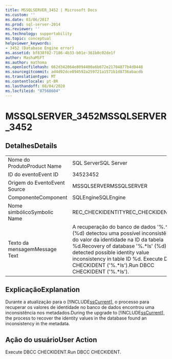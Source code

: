 ```yaml
---
title: MSSQLSERVER_3452 | Microsoft Docs
ms.custom: ''
ms.date: 03/06/2017
ms.prod: sql-server-2014
ms.reviewer: ''
ms.technology: supportability
ms.topic: conceptual
helpviewer_keywords:
- 3452 (Database Engine error)
ms.assetid: bf838f02-7186-4b33-b01e-361b0c02de1f
author: MashaMSFT
ms.author: mathoma
ms.openlocfilehash: 662d342064e8094400a6b672e21704877b4d0448
ms.sourcegitcommit: ad4d92dce894592a259721a1571b1d8736abacdb
ms.translationtype: MT
ms.contentlocale: pt-BR
ms.lasthandoff: 08/04/2020
ms.locfileid: "87568604"
---
```

# <a name="mssqlserver_3452"></a><span data-ttu-id="6e118-102">MSSQLSERVER_3452</span><span class="sxs-lookup"><span data-stu-id="6e118-102">MSSQLSERVER_3452</span></span>
    
## <a name="details"></a><span data-ttu-id="6e118-103">Detalhes</span><span class="sxs-lookup"><span data-stu-id="6e118-103">Details</span></span>  
  
|||  
|-|-|  
|<span data-ttu-id="6e118-104">Nome do Produto</span><span class="sxs-lookup"><span data-stu-id="6e118-104">Product Name</span></span>|<span data-ttu-id="6e118-105">SQL Server</span><span class="sxs-lookup"><span data-stu-id="6e118-105">SQL Server</span></span>|  
|<span data-ttu-id="6e118-106">ID do evento</span><span class="sxs-lookup"><span data-stu-id="6e118-106">Event ID</span></span>|<span data-ttu-id="6e118-107">3452</span><span class="sxs-lookup"><span data-stu-id="6e118-107">3452</span></span>|  
|<span data-ttu-id="6e118-108">Origem do Evento</span><span class="sxs-lookup"><span data-stu-id="6e118-108">Event Source</span></span>|<span data-ttu-id="6e118-109">MSSQLSERVER</span><span class="sxs-lookup"><span data-stu-id="6e118-109">MSSQLSERVER</span></span>|  
|<span data-ttu-id="6e118-110">Componente</span><span class="sxs-lookup"><span data-stu-id="6e118-110">Component</span></span>|<span data-ttu-id="6e118-111">SQLEngine</span><span class="sxs-lookup"><span data-stu-id="6e118-111">SQLEngine</span></span>|  
|<span data-ttu-id="6e118-112">Nome simbólico</span><span class="sxs-lookup"><span data-stu-id="6e118-112">Symbolic Name</span></span>|<span data-ttu-id="6e118-113">REC_CHECKIDENTITY</span><span class="sxs-lookup"><span data-stu-id="6e118-113">REC_CHECKIDENTITY</span></span>|  
|<span data-ttu-id="6e118-114">Texto da mensagem</span><span class="sxs-lookup"><span data-stu-id="6e118-114">Message Text</span></span>|<span data-ttu-id="6e118-115">A recuperação do banco de dados '%.\*ls' (%d) detectou uma possível inconsistência do valor da identidade na ID da tabela %d.</span><span class="sxs-lookup"><span data-stu-id="6e118-115">Recovery of database '%.\*ls' (%d) detected possible identity value inconsistency in table ID %d.</span></span> <span data-ttu-id="6e118-116">Execute DBCC CHECKIDENT ('%.\*ls').</span><span class="sxs-lookup"><span data-stu-id="6e118-116">Run DBCC CHECKIDENT ('%.\*ls').</span></span>|  
  
## <a name="explanation"></a><span data-ttu-id="6e118-117">Explicação</span><span class="sxs-lookup"><span data-stu-id="6e118-117">Explanation</span></span>  
 <span data-ttu-id="6e118-118">Durante a atualização para o [!INCLUDE[ssCurrent](../../includes/sscurrent-md.md)], o processo para recuperar os valores de identidade no banco de dados encontrou uma inconsistência nos metadados.</span><span class="sxs-lookup"><span data-stu-id="6e118-118">During the upgrade to [!INCLUDE[ssCurrent](../../includes/sscurrent-md.md)], the process to recover the identity values in the database found an inconsistency in the metadata.</span></span>  
  
## <a name="user-action"></a><span data-ttu-id="6e118-119">Ação do usuário</span><span class="sxs-lookup"><span data-stu-id="6e118-119">User Action</span></span>  
 <span data-ttu-id="6e118-120">Execute DBCC CHECKIDENT.</span><span class="sxs-lookup"><span data-stu-id="6e118-120">Run DBCC CHECKIDENT.</span></span>  
  
  
